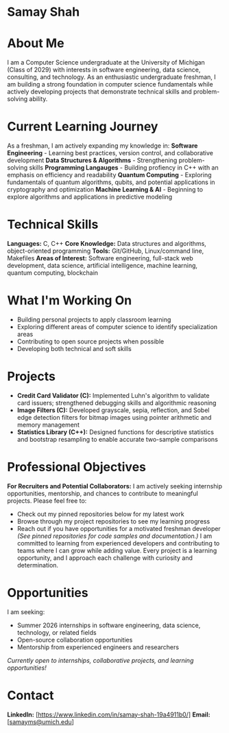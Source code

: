 # Samay Shah

# About Me
I am a Computer Science undergraduate at the University of Michigan (Class of 2029) with interests in software engineering, data science, consulting, and technology. As an enthusiastic undergraduate freshman, I am building a strong foundation in computer science fundamentals while actively developing projects that demonstrate technical skills and problem-solving ability.
# Current Learning Journey
As a freshman, I am actively expanding my knowledge in:
**Software Engineering** - Learning best practices, version control, and collaborative development
**Data Structures & Algorithms** - Strengthening problem-solving skills
**Programming Langauges** - Building profiency in C++ with an emphasis on efficiency and readability
**Quantum Computing** - Exploring fundamentals of quantum algorithms, qubits, and potential applications in cryptography and optimization
**Machine Learning & AI** - Beginning to explore algorithms and applications in predictive modeling
# Technical Skills
**Languages:** C, C++
**Core Knowledge:** Data structures and algorithms, object-oriented programming
**Tools:** Git/GitHub, Linux/command line, Makefiles
**Areas of Interest:** Software engineering, full-stack web development, data science, artificial intelligence, machine learning, quantum computing, blockchain
# What I'm Working On
- Building personal projects to apply classroom learning
- Exploring different areas of computer science to identify specialization areas
- Contributing to open source projects when possible
- Developing both technical and soft skills
# Projects
- **Credit Card Validator (C):** Implemented Luhn's algorithm to validate card issuers; strengthened debugging skills and algorithmic reasoning
- **Image Filters (C):** Developed grayscale, sepia, reflection, and Sobel edge detection filters for bitmap images using pointer arithmetic and memory management
- **Statistics Library (C++):** Designed functions for descriptive statistics and bootstrap resampling to enable accurate two-sample comparisons
# Professional Objectives
**For Recruiters and Potential Collaborators:** I am actively seeking internship opportunities, mentorship, and chances to contribute to meaningful projects. Please feel free to:
- Check out my pinned repositories below for my latest work
- Browse through my project repositories to see my learning progress
- Reach out if you have opportunities for a motivated freshman developer
*(See pinned repositories for code samples and documentation.)*
I am committed to learning from experienced developers and contributing to teams where I can grow while adding value. Every project is a learning opportunity, and I approach each challenge with curiosity and determination.
# Opportunities
I am seeking:

- Summer 2026 internships in software engineering, data science, technology, or related fields
- Open-source collaboration opportunities
- Mentorship from experienced engineers and researchers

*Currently open to internships, collaborative projects, and learning opportunities!*

# Contact

**LinkedIn:** [https://www.linkedin.com/in/samay-shah-19a4911b0/]
**Email:** [samayms@umich.edu]
